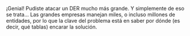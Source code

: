 ¡Genial! Pudiste atacar un DER mucho más grande. Y simplemente de eso se trata... Las grandes empresas  manejan miles, o incluso millones de entidades, por lo que la clave del problema está en saber por dónde (es decir, qué tablas) encarar la solución. 